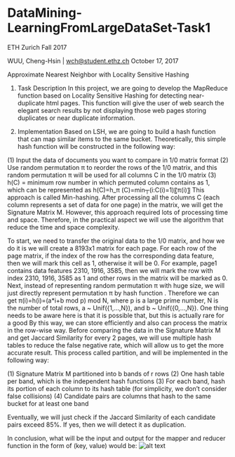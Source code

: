 # DataMining-LearningFromLargeDataSet-Task1
ETH Zurich Fall 2017

WUU, Cheng-Hsin | wch@student.ethz.ch
October 17, 2017

Approximate Nearest Neighbor with Locality Sensitive Hashing

1.	Task Description
In this project, we are going to develop the MapReduce function based on Locality Sensitive Hashing for detecting near-duplicate html pages. This function will give the user of web search the elegant search results by not displaying those web pages storing duplicates or near duplicate information. 

2.	Implementation
Based on LSH, we are going to build a hash function that can map similar items to the same bucket. Theoretically, this simple hash function will be constructed in the following way: 

(1)	Input the data of documents you want to compare in 1/0 matrix format
(2)	Use random permutation π to reorder the rows of the 1/0 matrix, and this random permutation π will be used for all columns C in the 1/0 matrix
(3)	h(C) = minimum row number in which permuted column contains as 1, which can be represented as h(C)=h_π (C)=min┬(i:C(i)=1)⁡〖π(i)〗
This approach is called Min-hashing. After processing all the columns C (each column represents a set of data for one page) in the matrix, we will get the Signature Matrix M. However, this approach required lots of processing time and space. Therefore, in the practical aspect we will use the algorithm that reduce the time and space complexity. 

To start, we need to transfer the original data to the 1/0 matrix, and how we do it is we will create a 8193x1 matrix for each page. For each row of the page matrix, if the index of the row has the corresponding data feature, then we will mark this cell as 1, otherwise it will be 0. For example, page1 contains data features 2310, 1916, 3585, then we will mark the row with index 2310, 1916, 3585 as 1 and other rows in the matrix will be marked as 0. Next, instead of representing random permutation π with huge size, we will just directly represent permutation π by hash function . Therefore we can get π(i)=h(i)=(a*i+b mod p)  mod N, where p is a large prime number, N is the number of total rows, a ~ Unif({1,…,N}), and b ~ Unif({0,…,N}). One thing needs to be aware here is that it is possible that, but this is actually rare for a good By this way, we can store efficiently and also can process the matrix in the row-wise way. Before comparing the data in the Signature Matrix M and get Jaccard Similarity for every 2 pages, we will use multiple hash tables to reduce the false negative rate, which will allow us to get the more accurate result. This process called partition, and will be implemented in the following way:

(1)	Signature Matrix M partitioned into b bands of r rows
(2)	One hash table per band, which is the independent hash functions
(3)	For each band, hash its portion of each column to its hash table (for simplicity, we don’t consider false collisions)
(4)	Candidate pairs are columns that hash to the same bucket for at least one band
	
Eventually, we will just check if the Jaccard Similarity of each candidate pairs exceed 85%. If yes, then we will detect it as duplication. 

In conclusion, what will be the input and output for the mapper and reducer function in the form of (key, value) would be:
![alt text](image/table.png "")
